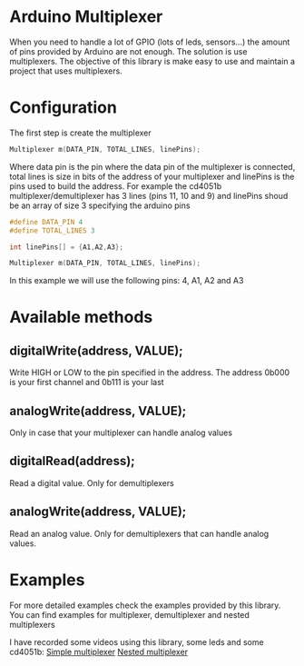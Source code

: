 # Arduino Multiplexer

When you need to handle a lot of GPIO (lots of leds, sensors...) the amount of pins provided by Arduino are not enough. The solution is use multiplexers. The objective of this library is make easy to use and maintain a project that uses multiplexers.


Configuration
=============
The first step is create the multiplexer

```c
Multiplexer m(DATA_PIN, TOTAL_LINES, linePins);
```

Where data pin is the pin where the data pin of the multiplexer is connected, total lines is size in bits of the address of your multiplexer and linePins is the pins used to build the address.
For example the cd4051b multiplexer/demultiplexer has 3 lines (pins 11, 10 and 9) and linePins shoud be an array of size 3 specifying the arduino pins

```c
#define DATA_PIN 4
#define TOTAL_LINES 3

int linePins[] = {A1,A2,A3};

Multiplexer m(DATA_PIN, TOTAL_LINES, linePins);
```
In this example we will use the following pins: 4, A1, A2 and A3


Available methods
=================

digitalWrite(address, VALUE);
-----------------------------
Write HIGH or LOW to the pin specified in the address. The address 0b000 is your first channel and 0b111 is your last

analogWrite(address, VALUE);
-----------------------------
Only in case that your multiplexer can handle analog values

digitalRead(address);
-----------------------------
Read a digital value. Only for demultiplexers

analogWrite(address, VALUE);
-----------------------------
Read an analog value. Only for demultiplexers that can handle analog values.


Examples
========

For more detailed examples check the examples provided by this library. You can find examples for multiplexer, demultiplexer and nested multiplexers

I have recorded some videos using this library, some leds and some cd4051b:
[Simple multiplexer](https://youtu.be/yOmDRKJGldk)
[Nested multiplexer](https://youtu.be/ufwgveMhR6g)



